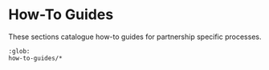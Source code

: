 # How-To Guides

These sections catalogue how-to guides for partnership specific processes.

```{toctree}
:glob:
how-to-guides/*
```
